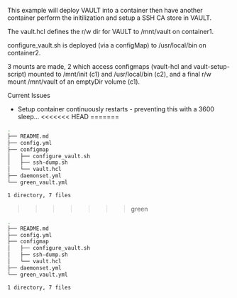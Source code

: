 This example will deploy VAULT into a container then have another container perform the initilization and setup a SSH CA store in VAULT.

The vault.hcl defines the r/w dir for VAULT to /mnt/vault on container1.

configure_vault.sh is deployed (via a configMap) to /usr/local/bin on container2.

3 mounts are made, 2 which access configmaps (vault-hcl and vault-setup-script) mounted to /mnt/init (c1) and /usr/local/bin (c2), and a final r/w mount /mnt/vault of an emptyDir volume (c1). 

Current Issues
- Setup container continuously restarts - preventing this with a 3600 sleep...
<<<<<<< HEAD
=======

```bash
.
├── README.md
├── config.yml
├── configmap
│   ├── configure_vault.sh
│   ├── ssh-dump.sh
│   └── vault.hcl
├── daemonset.yml
└── green_vault.yml

1 directory, 7 files
```
>>>>>>> green

```bash
.
├── README.md
├── config.yml
├── configmap
│   ├── configure_vault.sh
│   ├── ssh-dump.sh
│   └── vault.hcl
├── daemonset.yml
└── green_vault.yml

1 directory, 7 files
```
